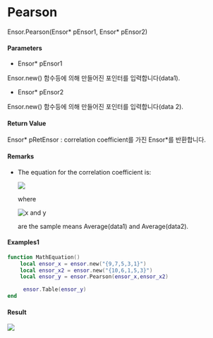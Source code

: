 # Pearson

Ensor.Pearson\(Ensor\* pEnsor1, Ensor\* pEnsor2\)

#### Parameters

* Ensor\* pEnsor1

Ensor.new\(\) 함수등에 의해 만들어진 포인터를 입력합니다\(data1\).

* Ensor\* pEnsor2

Ensor.new\(\) 함수등에 의해 만들어진 포인터를 입력합니다\(data 2\).

#### Return Value

Ensor\* pRetEnsor : correlation coefficient를 가진 Ensor\*를 반환합니다.

#### Remarks

* The equation for the correlation coefficient is:

  ![](/StatisticsAPI/PearsonFunc.png)

  where

  ![](https://support.content.office.net/en-us/media/e50bfa35-f7a7-44ee-91eb-d25d79f90f42.png "x and y")

  are the sample means Average\(data1\) and Average\(data2\).

#### Examples1

```lua
function MathEquation()
    local ensor_x = ensor.new("{9,7,5,3,1}")
    local ensor_x2 = ensor.new("{10,6,1,5,3}")
    local ensor_y = ensor.Pearson(ensor_x,ensor_x2)

     ensor.Table(ensor_y)
end
```

#### Result

![](/StatisticsAPI/PearsonResult.png)

